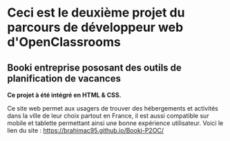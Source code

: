 # Ceci est le deuxième projet du parcours de développeur web d'OpenClassrooms
## Booki entreprise pososant des outils de planification de vacances

**Ce projet à été intégré en  HTML & CSS.**

Ce site web permet aux usagers de trouver des hébergements et activités dans la ville de leur choix partout en France,
il est aussi compatible sur mobile et tablette permettant ainsi une bonne expérience utilisateur.
Voici le lien du site : https://brahimac95.github.io/Booki-P2OC/
